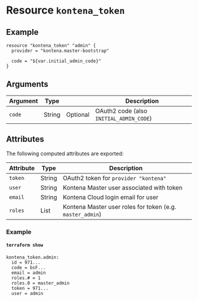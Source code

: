 # Resource `kontena_token`

## Example

```
resource "kontena_token" "admin" {
  provider = "kontena.master-bootstrap"

  code = "${var.initial_admin_code}"
}
```

## Arguments

Argument        | Type    |           | Description
----------------|---------|-----------|-------------
`code`          | String  | Optional  | OAuth2 code (also `INITIAL_ADMIN_CODE`)

## Attributes

The following computed attributes are exported:

Attribute   | Type          | Description
------------|---------------|--------------------------
`token`     | String        | OAuth2 token for `provider "kontena"`
`user`      | String        | Kontena Master user associated with token
`email`     | String        | Kontena Cloud login email for user
`roles`     | List<String>  | Kontena Master user roles for token (e.g. `master_admin`)

### Example

#### `terraform show`
```
kontena_token.admin:
  id = 971...
  code = bsF...
  email = admin
  roles.# = 1
  roles.0 = master_admin
  token = 971...
  user = admin
```
